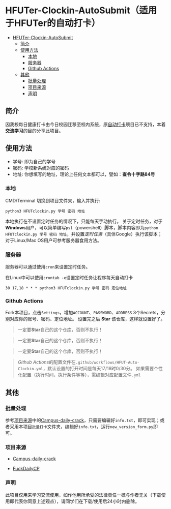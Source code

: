 # HFUTer-Clockin-AutoSubmit（适用于HFUTer的自动打卡）
- [HFUTer-Clockin-AutoSubmit](#HFUTer-Clockin-AutoSubmit（适用于HFUTer的自动打卡）)
  - [简介](#简介)
  - [使用方法](#使用方法)
    - [本地](#本地)
    - [服务器](#服务器)
    - [Github Actions](#Github-Actions)
  - [其他](#其他)
    - [批量处理](#批量处理)
    - [项目来源](#项目来源)
    - [声明](#声明)

## 简介
因我校每日健康打卡由今日校园迁移至校内系统，原[自动打卡](https://gitee.com/Finch1/FuckDailyCP)项目已不支持，本着**交流学习**的目的分享此项目。
## 使用方法
* 学号: 即为自己的学号
* 密码: 学校新系统对应的密码
* 地址: 你想填写的地址，理论上任何文本都可以，譬如：**查令十字路84号**
### 本地
CMD/Terminal 切换到项目文件夹，输入并执行:
```
python3 HFUTclockin.py 学号 密码 地址
```
本地执行在不设置定时任务的情况下，只能每天手动执行。
关于定时任务，对于**Windows**用户，可以简单编写`ps1`（powershell）脚本，脚本内容即为`python HFUTclockin.py 学号 密码 地址`，并设置*定时任务*（具体Google）执行该脚本；对于Linux/Mac OS用户可参考服务器食用方法。

### 服务器
服务器可以通过使用`cron`来设置定时任务。

在Linux中可以使用`crontab -e`设置定时任务让程序每天自动打卡
```
30 17,18 * * * python3 HFUTclockin.py 学号 密码 定位地址
```
### Github Actions
Fork本项目，点击`Settings`，增加`ACCOUNT`、`PASSWORD`、`ADDRESS` 3个Secrets，分别对应你的账号、密码、定位地址。
设置完之后 **Star** 该仓库，这样就设置好了。

>一定要**Star**自己的这个仓库，否则不执行！

>一定要**Star**自己的这个仓库，否则不执行！

>一定要**Star**自己的这个仓库，否则不执行！

> *Github Actions*的配置文件在`.github/workflows/HFUT-Auto-Clockin.yml`，默认设置的打开时间是每天17/18时0/30分。
如果需要个性化配置（执行时间，执行条件等等），需编辑对应配置文件`.yml`

## 其他
### 批量处理
参考[项目来源](#项目来源)中的[Campus-daily-crack](https://github.com/moddemod/Campus-daily-crack)，只需要编辑好`info.txt`，即可实现；或者采用本项目`批量打卡`文件夹，编辑好`info.txt`，运行`new_version_form.py`即可。

### 项目来源
* [Campus-daily-crack](https://github.com/moddemod/Campus-daily-crack)

* [FuckDailyCP](https://gitee.com/Finch1/FuckDailyCP)

### 声明
此项目仅用来学习交流使用，如作他用所承受的法律责任一概与作者无关（下载使用即代表你同意上述观点），请同学们在下载/使用后24小时内删除。